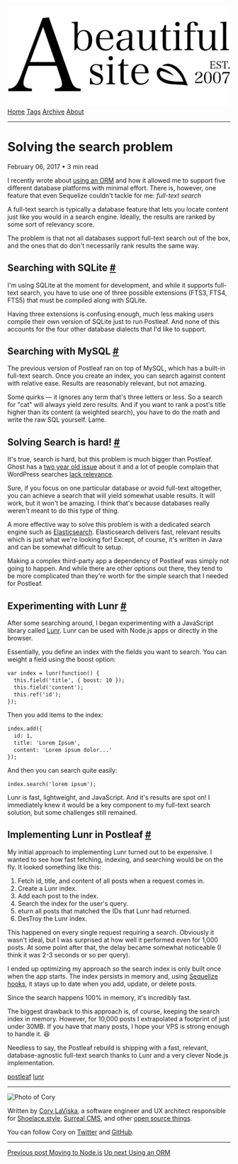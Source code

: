 <a href="../../index.html" class="header-link"><img src="../../images/logos/wordmark.svg" alt="A Beautiful Site" class="wordmark" /></a> <a href="../../index.html" class="nav-item">Home</a> <a href="../../tags/index.html" class="nav-item">Tags</a> <a href="../index.html" class="nav-item">Archive</a> <a href="../../about/index.html" class="nav-item">About</a>

------------------------------------------------------------------------

Solving the search problem
==========================

February 06, 2017 • 3 min read

I recently wrote about [using an ORM](../index-2.html) and how it allowed me to support five different database platforms with minimal effort. There is, however, one feature that even Sequelize couldn't tackle for me: *full-text search*

A full-text search is typically a database feature that lets you locate content just like you would in a search engine. Ideally, the results are ranked by some sort of relevancy score.

The problem is that not all databases support full-text search out of the box, and the ones that do don't necessarily rank results the same way.

Searching with SQLite <a href="#searching-with-sqlite" class="direct-link">#</a>
--------------------------------------------------------------------------------

I'm using SQLite at the moment for development, and while it supports full-text search, you have to use one of three possible extensions (FTS3, FTS4, FTS5) that must be compiled along with SQLite.

Having three extensions is confusing enough, much less making users compile their own version of SQLite just to run Postleaf. And none of this accounts for the four other database dialects that I'd like to support.

Searching with MySQL <a href="#searching-with-mysql" class="direct-link">#</a>
------------------------------------------------------------------------------

The previous version of Postleaf ran on top of MySQL, which has a built-in full-text search. Once you create an index, you can search against content with relative ease. Results are reasonably relevant, but not amazing.

Some quirks — it ignores any term that's three letters or less. So a search for "cat" will always yield zero results. And if you want to rank a post's title higher than its content (a weighted search), you have to do the math and write the raw SQL yourself. Lame.

Solving Search is hard! <a href="#solving-search-is-hard!" class="direct-link">#</a>
------------------------------------------------------------------------------------

It's true, search is hard, but this problem is much bigger than Postleaf. Ghost has a [two year old issue](https://github.com/TryGhost/Ghost/issues/5321) about it and a lot of people complain that WordPress searches [lack relevance](http://www.noupe.com/wordpress/improving-the-default-search-experience-in-wordpress-75862.html).

Sure, if you focus on one particular database or avoid full-text altogether, you can achieve a search that will yield somewhat usable results. It will work, but it won't be amazing. I think that's because databases really weren't meant to do this type of thing.

A more effective way to solve this problem is with a dedicated search engine such as [Elasticsearch](https://www.elastic.co/products/elasticsearch). Elasticsearch delivers fast, relevant results which is just what we're looking for! Except, of course, it's written in Java and can be somewhat difficult to setup.

Making a complex third-party app a dependency of Postleaf was simply not going to happen. And while there are other options out there, they tend to be more complicated than they're worth for the simple search that I needed for Postleaf.

Experimenting with Lunr <a href="#experimenting-with-lunr" class="direct-link">#</a>
------------------------------------------------------------------------------------

After some searching around, I began experimenting with a JavaScript library called [Lunr](http://lunrjs.com/). Lunr can be used with Node.js apps or directly in the browser.

Essentially, you define an index with the fields you want to search. You can weight a field using the boost option:

    var index = lunr(function() {
      this.field('title', { boost: 10 });
      this.field('content');
      this.ref('id');
    });

Then you add items to the index:

    index.add({
      id: 1,
      title: 'Lorem Ipsum',
      content: 'Lorem ipsum dolor...'
    });

And then you can search quite easily:

    index.search('lorem ipsum');

Lunr is fast, lightweight, and JavaScript. And it's results are spot on! I immediately knew it would be a key component to my full-text search solution, but some challenges still remained.

Implementing Lunr in Postleaf <a href="#implementing-lunr-in-postleaf" class="direct-link">#</a>
------------------------------------------------------------------------------------------------

My initial approach to implementing Lunr turned out to be expensive. I wanted to see how fast fetching, indexing, and searching would be on the fly. It looked something like this:

1.  Fetch id, title, and content of all posts when a request comes in.
2.  Create a Lunr index.
3.  Add each post to the index.
4.  Search the index for the user's query.
5.  eturn all posts that matched the IDs that Lunr had returned.
6.  DesTroy the Lunr index.

This happened on every single request requiring a search. Obviously it wasn't ideal, but I was surprised at how well it performed even for 1,000 posts. At some point after that, the delay became somewhat noticeable (I think it was 2-3 seconds or so per query).

I ended up optimizing my approach so the search index is only built once when the app starts. The index persists in memory and, using [Sequelize hooks](http://docs.sequelizejs.com/en/latest/docs/hooks/), it stays up to date when you add, update, or delete posts.

Since the search happens 100% in memory, it's incredibly fast.

The biggest drawback to this approach is, of course, keeping the search index in memory. However, for 10,000 posts I extrapolated a footprint of just under 30MB. If you have that many posts, I hope your VPS is strong enough to handle it. 😆

Needless to say, the Postleaf rebuild is shipping with a fast, relevant, database-agnostic full-text search thanks to Lunr and a very clever Node.js implementation.

<a href="../../tags/postleaf/index.html" class="post-tag">postleaf</a> <a href="../../tags/lunr/index.html" class="post-tag">lunr</a>

------------------------------------------------------------------------

<img src="http://0.gravatar.com/avatar/bf1b3b95fd5b096a3592247c29667b33?s=512" alt="Photo of Cory" class="avatar avatar-small" />

Written by [Cory LaViska](../../index-4.html), a software engineer and UX architect responsible for [Shoelace.style](https://shoelace.style/), [Surreal CMS](https://www.surrealcms.com/), and other [open source things](https://github.com/claviska).

You can follow Cory on [Twitter](https://twitter.com/claviska) and [GitHub](https://github.com/claviska).

------------------------------------------------------------------------

<a href="../moving-to-nodejs/index.html" class="post-nav-previous"><span class="small">Previous post</span> Moving to Node.js</a> <a href="../using-an-orm/index.html" class="post-nav-next"><span class="small">Up next</span> Using an ORM</a>
